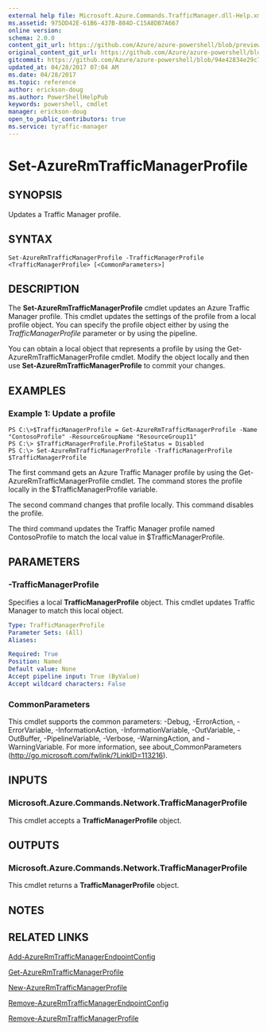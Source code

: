 ```yaml
---
external help file: Microsoft.Azure.Commands.TrafficManager.dll-Help.xml
ms.assetid: 975DD42E-61B6-437B-884D-C15A8DB7A667
online version:
schema: 2.0.0
content_git_url: https://github.com/Azure/azure-powershell/blob/preview/src/ResourceManager/TrafficManager/Commands.TrafficManager2/help/Set-AzureRmTrafficManagerProfile.md
original_content_git_url: https://github.com/Azure/azure-powershell/blob/preview/src/ResourceManager/TrafficManager/Commands.TrafficManager2/help/Set-AzureRmTrafficManagerProfile.md
gitcommit: https://github.com/Azure/azure-powershell/blob/94e42834e29c78cafba9e3f1e99e14af92561036
updated_at: 04/28/2017 07:04 AM
ms.date: 04/28/2017
ms.topic: reference
author: erickson-doug
ms.author: PowerShellHelpPub
keywords: powershell, cmdlet
manager: erickson-doug
open_to_public_contributors: true
ms.service: tyraffic-manager
---
```


# Set-AzureRmTrafficManagerProfile

## SYNOPSIS
Updates a Traffic Manager profile.

## SYNTAX

```
Set-AzureRmTrafficManagerProfile -TrafficManagerProfile <TrafficManagerProfile> [<CommonParameters>]
```

## DESCRIPTION
The **Set-AzureRmTrafficManagerProfile** cmdlet updates an Azure Traffic Manager profile.
This cmdlet updates the settings of the profile from a local profile object.
You can specify the profile object either by using the *TrafficManagerProfile* parameter or by using the pipeline.

You can obtain a local object that represents a profile by using the Get-AzureRmTrafficManagerProfile cmdlet.
Modify the object locally and then use **Set-AzureRmTrafficManagerProfile** to commit your changes.

## EXAMPLES

### Example 1: Update a profile
```
PS C:\>$TrafficManagerProfile = Get-AzureRmTrafficManagerProfile -Name "ContosoProfile" -ResourceGroupName "ResourceGroup11" 
PS C:\> $TrafficManagerProfile.ProfileStatus = Disabled
PS C:\> Set-AzureRmTrafficManagerProfile -TrafficManagerProfile $TrafficManagerProfile
```

The first command gets an Azure Traffic Manager profile by using the Get-AzureRmTrafficManagerProfile cmdlet.
The command stores the profile locally in the $TrafficManagerProfile variable.

The second command changes that profile locally.
This command disables the profile.

The third command updates the Traffic Manager profile named ContosoProfile to match the local value in $TrafficManagerProfile.

## PARAMETERS

### -TrafficManagerProfile
Specifies a local **TrafficManagerProfile** object.
This cmdlet updates Traffic Manager to match this local object.

```yaml
Type: TrafficManagerProfile
Parameter Sets: (All)
Aliases: 

Required: True
Position: Named
Default value: None
Accept pipeline input: True (ByValue)
Accept wildcard characters: False
```

### CommonParameters
This cmdlet supports the common parameters: -Debug, -ErrorAction, -ErrorVariable, -InformationAction, -InformationVariable, -OutVariable, -OutBuffer, -PipelineVariable, -Verbose, -WarningAction, and -WarningVariable. For more information, see about_CommonParameters (http://go.microsoft.com/fwlink/?LinkID=113216).

## INPUTS

### Microsoft.Azure.Commands.Network.TrafficManagerProfile
This cmdlet accepts a **TrafficManagerProfile** object.

## OUTPUTS

### Microsoft.Azure.Commands.Network.TrafficManagerProfile
This cmdlet returns a **TrafficManagerProfile** object.

## NOTES

## RELATED LINKS

[Add-AzureRmTrafficManagerEndpointConfig](./Add-AzureRmTrafficManagerEndpointConfig.md)

[Get-AzureRmTrafficManagerProfile](./Get-AzureRmTrafficManagerProfile.md)

[New-AzureRmTrafficManagerProfile](./New-AzureRmTrafficManagerProfile.md)

[Remove-AzureRmTrafficManagerEndpointConfig](./Remove-AzureRmTrafficManagerEndpointConfig.md)

[Remove-AzureRmTrafficManagerProfile](./Remove-AzureRmTrafficManagerProfile.md)


